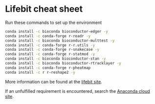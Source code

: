 # Lifebit cheat sheet

Run these commands to set up the environment
```bash
conda install -c bioconda bioconductor-edger -y
conda install -c conda-forge r-readr -y
conda install -c bioconda bioconductor-multtest -y
conda install -c conda-forge r-r.utils -y
conda install -c conda-forge r-snakecase -y
conda install -c conda-forge r-statmod -y
conda install -c bioconda bioconductor-stan -y
conda install -c bioconda bioconductor-rtracklayer -y
conda install -c conda-forge r-pheatmap
conda install -c r r-reshape2 -y
```

More information can be found at the [lifebit site](https://lifebit.gitbook.io/cloudos/web-interface/jupyter-lab#how-can-i-install-the-dependencies-i-need-in-the-notebook-session).

If an unfulfilled requirement is encountered, search the [Anaconda cloud site](https://anaconda.org/search).
